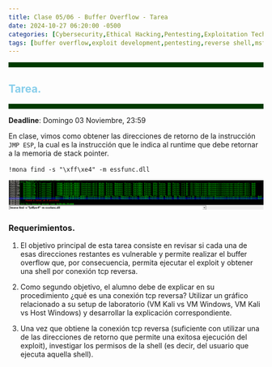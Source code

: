 ```yaml
---
title: Clase 05/06 - Buffer Overflow - Tarea
date: 2024-10-27 06:20:00 -0500
categories: [Cybersecurity,Ethical Hacking,Pentesting,Exploitation Techniques,Buffer Overflows]
tags: [buffer overflow,exploit development,pentesting,reverse shell,msfvenom,shellcode,eip control,bad characters,fuzzing,xvulnerabilities]     # TAG names should always be lowercase
---
```


<hr style="border: none; height: 10px; background-color: #003b00;" />

## <font color="#87CEEB">Tarea.</font>

<hr style="border: none; height: 10px; background-color: #003b00;" />

**Deadline**: Domingo 03 Noviembre, 23:59

En clase, vimos como obtener las direcciones de retorno de la instrucción `JMP ESP`, la cual es la instrucción que le indica al runtime que debe retornar a la memoria de stack pointer.

`!mona find -s "\xff\xe4" -m essfunc.dll`

![alt text](/assets/images/return-addresses.png)

### **Requerimientos**.

1. El objetivo principal de esta tarea consiste en revisar si cada una de esas direcciones restantes es vulnerable y permite realizar el buffer overflow que, por consecuencia, permita ejecutar el exploit y obtener una shell por conexión tcp reversa.

2. Como segundo objetivo, el alumno debe de explicar en su procedimiento ¿qué es una conexión tcp reversa? Utilizar un gráfico relacionado a su setup de laboratorio (VM Kali vs VM Windows, VM Kali vs Host Windows) y desarrollar la explicación correspondiente.

3. Una vez que obtiene la conexión tcp reversa (suficiente con utilizar una de las direcciones de retorno que permite una exitosa ejecución del exploit), investigar los permisos de la shell (es decir, del usuario que ejecuta aquella shell).